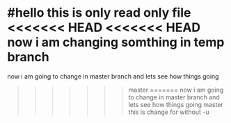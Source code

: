 #hello this is only read only file
<<<<<<< HEAD
<<<<<<< HEAD
now i am changing somthing in temp branch 
=======
now i am going to change in master branch 
and lets see how things going 
>>>>>>> master
=======
now i am going to change in master branch 
and lets see how things going 
>>>>>>> master
this is change for without -u
